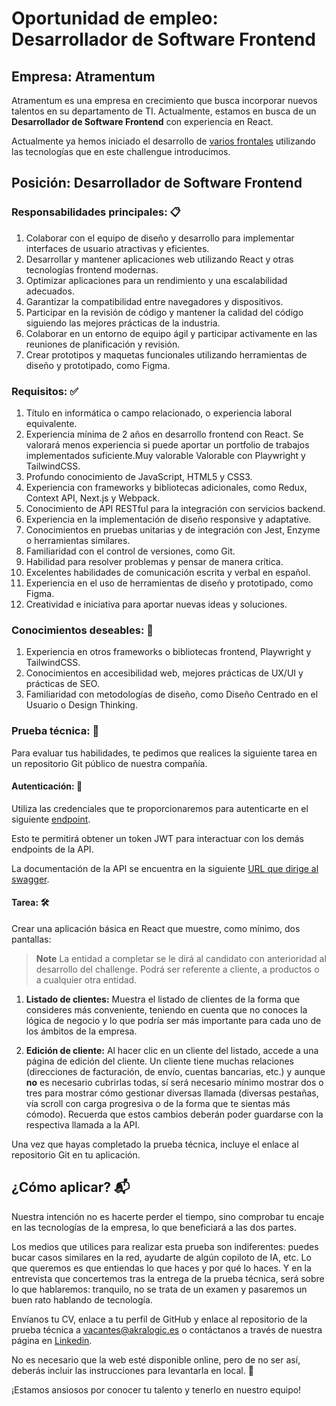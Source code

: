 # Oportunidad de empleo: Desarrollador de Software Frontend

## Empresa: Atramentum

Atramentum es una empresa en crecimiento que busca incorporar nuevos talentos en su departamento de TI. Actualmente, estamos en busca de un **Desarrollador de Software Frontend** con experiencia en React.

Actualmente ya hemos iniciado el desarrollo de [varios frontales](https://spa-erp-dev.azurewebsites.net/) utilizando las tecnologías que en este challengue introducimos.

## Posición: Desarrollador de Software Frontend

### Responsabilidades principales: :clipboard:

1.  Colaborar con el equipo de diseño y desarrollo para implementar interfaces de usuario atractivas y eficientes.
2.  Desarrollar y mantener aplicaciones web utilizando React y otras tecnologías frontend modernas.
3.  Optimizar aplicaciones para un rendimiento y una escalabilidad adecuados.
4.  Garantizar la compatibilidad entre navegadores y dispositivos.
5.  Participar en la revisión de código y mantener la calidad del código siguiendo las mejores prácticas de la industria.
6.  Colaborar en un entorno de equipo ágil y participar activamente en las reuniones de planificación y revisión.
7.  Crear prototipos y maquetas funcionales utilizando herramientas de diseño y prototipado, como Figma.

### Requisitos: :white_check_mark:

1.  Título en informática o campo relacionado, o experiencia laboral equivalente.
2.  Experiencia mínima de 2 años en desarrollo frontend con React. Se valorará menos experiencia si puede aportar un portfolio de trabajos implementados suficiente.Muy valorable Valorable con Playwright y TailwindCSS.
3.  Profundo conocimiento de JavaScript, HTML5 y CSS3.
4.  Experiencia con frameworks y bibliotecas adicionales, como Redux, Context API, Next.js y Webpack.
5.  Conocimiento de API RESTful para la integración con servicios backend.
6.  Experiencia en la implementación de diseño responsive y adaptative.
7.  Conocimientos en pruebas unitarias y de integración con Jest, Enzyme o herramientas similares.
8.  Familiaridad con el control de versiones, como Git.
9.  Habilidad para resolver problemas y pensar de manera crítica.
10. Excelentes habilidades de comunicación escrita y verbal en español.
11. Experiencia en el uso de herramientas de diseño y prototipado, como Figma.
12. Creatividad e iniciativa para aportar nuevas ideas y soluciones.

### Conocimientos deseables: :dart:

1.  Experiencia en otros frameworks o bibliotecas frontend, Playwright y TailwindCSS.
2.  Conocimientos en accesibilidad web, mejores prácticas de UX/UI y prácticas de SEO.
3.  Familiaridad con metodologías de diseño, como Diseño Centrado en el Usuario o Design Thinking.

### Prueba técnica: :memo:

Para evaluar tus habilidades, te pedimos que realices la siguiente tarea en un repositorio Git público de nuestra compañía.

#### Autenticación: :closed_lock_with_key:

Utiliza las credenciales que te proporcionaremos para autenticarte en el siguiente [endpoint](https://erp-api-dev-app.azurewebsites.net/akralogic/erp/swagger-ui/index.html#/Authentication/authenticate).

Esto te permitirá obtener un token  JWT para interactuar con los demás endpoints de la API.

La documentación de la API se encuentra en la siguiente [URL que dirige al swagger](https://erp-api-dev-app.azurewebsites.net/akralogic/erp/swagger-ui/index.html).

#### Tarea: :hammer_and_wrench:

Crear una aplicación básica en React que muestre, como mínimo, dos pantallas:

> **Note**
> La entidad a completar se le dirá al candidato con anterioridad al desarrollo del challenge. Podrá ser referente a cliente, a productos o a cualquier otra entidad.

1. **Listado de clientes:** Muestra el listado de clientes de la forma que consideres más conveniente, teniendo en cuenta que no conoces la lógica de negocio y lo que podría ser más importante para cada uno de los ámbitos de la empresa.

2. **Edición de cliente:** Al hacer clic en un cliente del listado, accede a una página de edición del cliente. Un cliente tiene muchas relaciones (direcciones de facturación, de envío, cuentas bancarias, etc.) y aunque **no** es necesario cubrirlas todas, sí será necesario mínimo mostrar dos o tres para mostrar cómo gestionar diversas llamada (diversas pestañas, vía scroll con carga progresiva o de la forma que te sientas más cómodo). Recuerda que estos cambios deberán poder guardarse con la respectiva llamada a la API.

Una vez que hayas completado la prueba técnica, incluye el enlace al repositorio Git en tu aplicación.

## ¿Cómo aplicar? :mailbox_with_mail:

Nuestra intención no es hacerte perder el tiempo, sino comprobar tu encaje en las tecnologías de la empresa, lo que beneficiará a las dos partes.

Los medios que utilices para realizar esta prueba son indiferentes: puedes bucar casos similares en la red, ayudarte de algún copiloto de IA, etc. Lo que queremos es que entiendas lo que haces y por qué lo haces. Y en la entrevista que concertemos tras la entrega de la prueba técnica, será sobre lo que hablaremos: tranquilo, no se trata de un examen y pasaremos un buen rato hablando de tecnología.

Envíanos tu CV, enlace a tu perfil de GitHub y enlace al repositorio de la prueba técnica a [vacantes@akralogic.es](mailto:vacantes@akralogic.es) o contáctanos a través de nuestra página en [Linkedin](https://www.linkedin.com/company/atramentum-sl/).

No es necesario que la web esté disponible online, pero de no ser así, deberás incluir las instrucciones para levantarla en local. 🚀

¡Estamos ansiosos por conocer tu talento y tenerlo en nuestro equipo!

